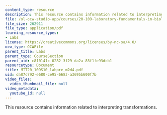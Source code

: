 ```yaml
---
content_type: resource
description: This resource contains information related to interpreting transformations.
file: /ol-ocw-studio-app/courses/20-109-laboratory-fundamentals-in-biological-engineering-spring-2010/da87c792e680ce956683a3695b600f7b_MIT20_109S10_labpre_m2d4.pdf
file_size: 262911
file_type: application/pdf
learning_resource_types:
- Labs
license: https://creativecommons.org/licenses/by-nc-sa/4.0/
ocw_type: OCWFile
parent_title: Labs
parent_type: CourseSection
parent_uid: c810141c-0282-3f29-da2a-83f1fe93dcb1
resourcetype: Document
title: MIT20_109S10_labpre_m2d4.pdf
uid: da87c792-e680-ce95-6683-a3695b600f7b
video_files:
  video_thumbnail_file: null
video_metadata:
  youtube_id: null
---
```

This resource contains information related to interpreting transformations.